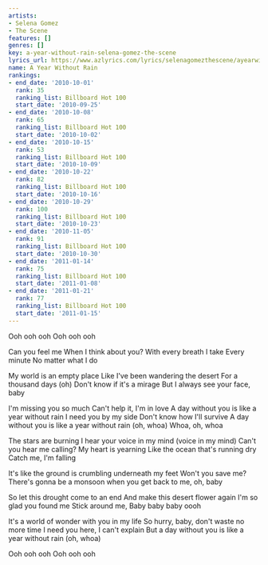 ```yaml
---
artists:
- Selena Gomez
- The Scene
features: []
genres: []
key: a-year-without-rain-selena-gomez-the-scene
lyrics_url: https://www.azlyrics.com/lyrics/selenagomezthescene/ayearwithoutrain.html
name: A Year Without Rain
rankings:
- end_date: '2010-10-01'
  rank: 35
  ranking_list: Billboard Hot 100
  start_date: '2010-09-25'
- end_date: '2010-10-08'
  rank: 65
  ranking_list: Billboard Hot 100
  start_date: '2010-10-02'
- end_date: '2010-10-15'
  rank: 53
  ranking_list: Billboard Hot 100
  start_date: '2010-10-09'
- end_date: '2010-10-22'
  rank: 82
  ranking_list: Billboard Hot 100
  start_date: '2010-10-16'
- end_date: '2010-10-29'
  rank: 100
  ranking_list: Billboard Hot 100
  start_date: '2010-10-23'
- end_date: '2010-11-05'
  rank: 91
  ranking_list: Billboard Hot 100
  start_date: '2010-10-30'
- end_date: '2011-01-14'
  rank: 75
  ranking_list: Billboard Hot 100
  start_date: '2011-01-08'
- end_date: '2011-01-21'
  rank: 77
  ranking_list: Billboard Hot 100
  start_date: '2011-01-15'
---
```


Ooh ooh ooh
Ooh ooh ooh

Can you feel me
When I think about you?
With every breath I take
Every minute
No matter what I do

My world is an empty place
Like I've been wandering the desert
For a thousand days (oh)
Don't know if it's a mirage
But I always see your face, baby


I'm missing you so much
Can't help it, I'm in love
A day without you is like a year without rain
I need you by my side
Don't know how I'll survive
A day without you is like a year without rain (oh, whoa)
Whoa, oh, whoa

The stars are burning
I hear your voice in my mind (voice in my mind)
Can't you hear me calling?
My heart is yearning
Like the ocean that's running dry
Catch me, I'm falling

It's like the ground is crumbling underneath my feet
Won't you save me?
There's gonna be a monsoon when you get back to me, oh, baby



So let this drought come to an end
And make this desert flower again
I'm so glad you found me
Stick around me,
Baby baby baby oooh

It's a world of wonder with you in my life
So hurry, baby, don't waste no more time
I need you here, I can't explain
But a day without you is like a year without rain (oh, whoa)



Ooh ooh ooh
Ooh ooh ooh



